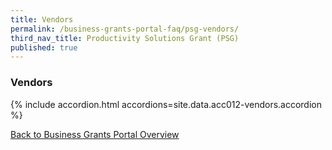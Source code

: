 ```yaml
---
title: Vendors
permalink: /business-grants-portal-faq/psg-vendors/
third_nav_title: Productivity Solutions Grant (PSG)
published: true
---
```


### Vendors

{% include accordion.html accordions=site.data.acc012-vendors.accordion %}

[Back to Business Grants Portal Overview](/business-grants-portal/)